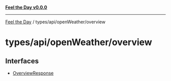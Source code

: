 [**Feel the Day v0.0.0**](../../../../README.md)

***

[Feel the Day](../../../../README.md) / types/api/openWeather/overview

# types/api/openWeather/overview

## Interfaces

- [OverviewResponse](interfaces/OverviewResponse.md)
